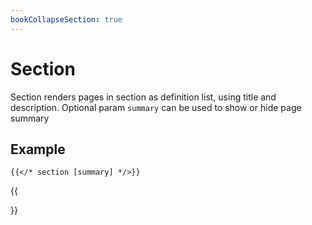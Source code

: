 ```yaml
---
bookCollapseSection: true
---
```


# Section

Section renders pages in section as definition list, using title and description. Optional param `summary` can be used to show or hide page summary

## Example

```tpl
{{</* section [summary] */>}}
```

{{<section summary>}}
